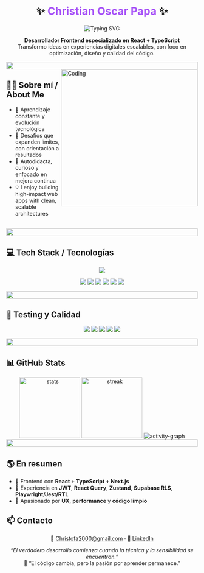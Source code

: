 <!-- Encabezado con estilo -->
<h1 align="center">✨ <span style="color:#a855f7;">Christian Oscar Papa</span> ✨</h1>
<p align="center">
  <img src="https://readme-typing-svg.demolab.com?font=Fira+Code&size=20&duration=2800&pause=600&color=A855F7&center=true&vCenter=true&width=520&lines=Frontend+Developer+(React+%2B+TypeScript);Experiencias+escalables+con+Next.js;UX%2C+Performance+y+Calidad+de+C%C3%B3digo" alt="Typing SVG" />
</p>

<p align="center">
  <strong>Desarrollador Frontend especializado en React + TypeScript</strong><br/>
  Transformo ideas en experiencias digitales escalables, con foco en optimización, diseño y calidad del código.
</p>

<img src="https://i.imgur.com/dBaSKWF.gif" height="20" width="100%">

<!-- GIF a la derecha (imagen con movimiento) -->
<img align="right" alt="Coding" width="360" src="https://user-images.githubusercontent.com/74038190/229223263-cf2e4b07-2615-4f87-9c38-e37600f8381a.gif"/>

## 👨‍💻 Sobre mí / About Me
- 🎯 Aprendizaje constante y evolución tecnológica  
- 🚀 Desafíos que expanden límites, con orientación a resultados  
- 🔧 Autodidacta, curioso y enfocado en mejora continua  
- 💡 I enjoy building high-impact web apps with clean, scalable architectures

<br clear="right"/>

<img src="https://i.imgur.com/dBaSKWF.gif" height="20" width="100%">

## 💻 Tech Stack / Tecnologías
<div align="center">
  <!-- Bloque compacto con tus principales tecnologías -->
  <img src="https://skillicons.dev/icons?i=react,nextjs,ts,js,tailwind,redux,zustand,reactquery,prisma,postgres,nodejs,cloudflare,vercel,git,github,figma,vitest,jest" />
</div>

<!-- Badges complementarios -->
<p align="center">
  <img src="https://img.shields.io/badge/React-18.x-61DAFB?logo=react&logoColor=000" />
  <img src="https://img.shields.io/badge/Next.js-15-000000?logo=nextdotjs&logoColor=white" />
  <img src="https://img.shields.io/badge/TypeScript-5.x-3178C6?logo=typescript&logoColor=white" />
  <img src="https://img.shields.io/badge/TailwindCSS-3.x-06B6D4?logo=tailwindcss&logoColor=white" />
  <img src="https://img.shields.io/badge/Zustand-State%20Mgmt-000000" />
  <img src="https://img.shields.io/badge/React%20Query-Data%20Sync-FF4154" />
</p>

<img src="https://i.imgur.com/dBaSKWF.gif" height="20" width="100%">

## 🧪 Testing y Calidad
<p align="center">
  <img src="https://img.shields.io/badge/Jest-C21325?logo=jest&logoColor=white" />
  <img src="https://img.shields.io/badge/RTL-E33332?logo=testinglibrary&logoColor=white" />
  <img src="https://img.shields.io/badge/Playwright-E2E-2D6AE3" />
  <img src="https://img.shields.io/badge/ESLint-4B32C3?logo=eslint&logoColor=white" />
  <img src="https://img.shields.io/badge/Prettier-F7B93E?logo=prettier&logoColor=000" />
</p>

<img src="https://i.imgur.com/dBaSKWF.gif" height="20" width="100%">

## 📊 GitHub Stats
<div align="center">
  
  <!-- Stats -->
  <img height="160" src="https://github-readme-stats.vercel.app/api?username=christofa2000&show_icons=true&theme=tokyonight&hide_border=true" alt="stats" />
  <img height="160" src="https://streak-stats.demolab.com?user=christofa2000&theme=tokyonight&hide_border=true" alt="streak" />

  <!-- Activity Graph -->
  <img src="https://github-readme-activity-graph.vercel.app/graph?username=christofa2000&bg_color=0d1117&color=a855f7&line=7c3aed&point=ffffff&area=true&hide_border=true" alt="activity-graph" />
</div>

<img src="https://i.imgur.com/dBaSKWF.gif" height="20" width="100%">

## 🌎 En resumen
- 🔹 Frontend con **React + TypeScript + Next.js**  
- 🔹 Experiencia en **JWT**, **React Query**, **Zustand**, **Supabase RLS**, **Playwright/Jest/RTL**  
- 🔹 Apasionado por **UX**, **performance** y **código limpio**

## 📫 Contacto
<p align="center">
  📧 <a href="mailto:Christofa2000@gmail.com">Christofa2000@gmail.com</a> · 
  💼 <a href="https://www.linkedin.com/in/christian-oscar-b8362b36b" target="_blank">LinkedIn</a>
</p>

<p align="center"><em>“El verdadero desarrollo comienza cuando la técnica y la sensibilidad se encuentran.”</em><br/>
💫 “El código cambia, pero la pasión por aprender permanece.”</p>
